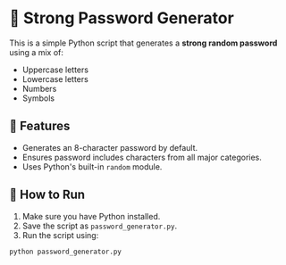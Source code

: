 # 🔐 Strong Password Generator

This is a simple Python script that generates a **strong random password** using a mix of:
- Uppercase letters
- Lowercase letters
- Numbers
- Symbols

## 📄 Features

- Generates an 8-character password by default.
- Ensures password includes characters from all major categories.
- Uses Python's built-in `random` module.

## 🚀 How to Run

1. Make sure you have Python installed.
2. Save the script as `password_generator.py`.
3. Run the script using:

```bash
python password_generator.py
